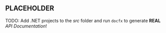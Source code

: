 ## PLACEHOLDER

TODO: Add .NET projects to the _src_ folder and run `docfx` to generate **REAL** _API Documentation_!
